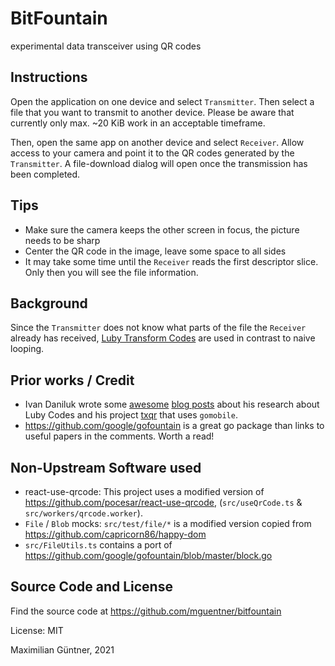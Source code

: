 # BitFountain

experimental data transceiver using QR codes

## Instructions

Open the application on one device and select `Transmitter`. Then select a file that you want
to transmit to another device.
Please be aware that currently only max. ~20 KiB work in an acceptable timeframe.

Then, open the same app on another device and select `Receiver`. Allow access to your camera
and point it to the QR codes generated by the `Transmitter`.
A file-download dialog will open once the transmission has been completed.

## Tips

- Make sure the camera keeps the other screen in focus, the picture needs to be sharp
- Center the QR code in the image, leave some space to all sides
- It may take some time until the `Receiver` reads the first descriptor slice. Only then you will see the file information.

## Background

Since the `Transmitter` does not know what parts of the file the `Receiver` already has received, [Luby Transform Codes](https://en.wikipedia.org/wiki/Luby_transform_code) are used in contrast to naive looping.

## Prior works / Credit

- Ivan Daniluk wrote some [awesome](https://divan.dev/posts/fountaincodes/) [blog posts](https://divan.dev/posts/animatedqr/) about his
  research about Luby Codes and his project [txqr](https://github.com/divan/txqr) that uses `gomobile`.
- https://github.com/google/gofountain is a great go package than links to useful papers in the comments. Worth a read!

## Non-Upstream Software used

- react-use-qrcode: This project uses a modified version of https://github.com/pocesar/react-use-qrcode, (`src/useQrCode.ts` & `src/workers/qrcode.worker`).
- `File` / `Blob` mocks: `src/test/file/*` is a modified version copied from https://github.com/capricorn86/happy-dom
- `src/FileUtils.ts` contains a port of https://github.com/google/gofountain/blob/master/block.go

## Source Code and License

Find the source code at https://github.com/mguentner/bitfountain

License: MIT

Maximilian Güntner, 2021
